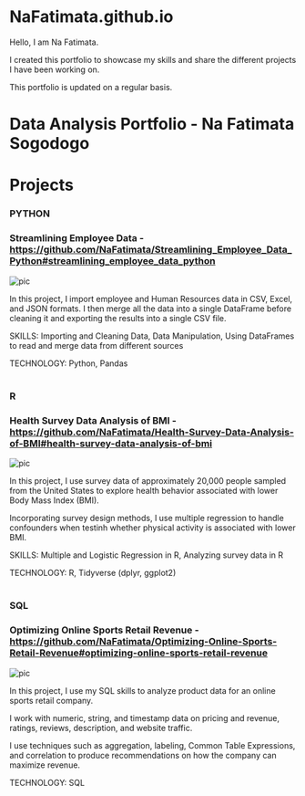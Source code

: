 # NaFatimata.github.io

Hello, I am Na Fatimata.

I created this portfolio to showcase my skills and share the different projects I have been working on. 

This portfolio is updated on a regular basis.


# Data Analysis Portfolio - Na Fatimata Sogodogo

# Projects

### PYTHON
  
  ### Streamlining Employee Data - https://github.com/NaFatimata/Streamlining_Employee_Data_Python#streamlining_employee_data_python 

![pic](https://user-images.githubusercontent.com/89815266/191801320-49dddbc4-7dd1-42d7-8546-1af25d9e409a.png)



   In this project, I import employee and Human Resources data in CSV, Excel, and JSON formats. I then merge all the data into a single DataFrame before cleaning it and exporting the results into a single CSV file.

   SKILLS: Importing and Cleaning Data, Data Manipulation, Using DataFrames to read and merge data from different sources

   TECHNOLOGY: Python, Pandas
   
   # 

### R
  ### Health Survey Data Analysis of BMI - https://github.com/NaFatimata/Health-Survey-Data-Analysis-of-BMI#health-survey-data-analysis-of-bmi
![pic](https://user-images.githubusercontent.com/89815266/191878511-59f24893-b62b-46b0-ad15-711ba6df3593.png)



  In this project, I use survey data of approximately 20,000 people sampled from the United States to explore health behavior associated with lower Body Mass Index (BMI).

Incorporating survey design methods, I use multiple regression to handle confounders when testinh whether physical activity is associated with lower BMI.

  SKILLS: Multiple and Logistic Regression in R, Analyzing survey data in R

  TECHNOLOGY: R, Tidyverse (dplyr, ggplot2)
  
  #
  
  
### SQL
  ### Optimizing Online Sports Retail Revenue - https://github.com/NaFatimata/Optimizing-Online-Sports-Retail-Revenue#optimizing-online-sports-retail-revenue
  
  ![pic](https://user-images.githubusercontent.com/89815266/192078197-f1dd4e99-b02f-4387-abb3-e32d10b61750.jpg)
  
  
In this project, I use my SQL skills to analyze product data for an online sports retail company.

I work with numeric, string, and timestamp data on pricing and revenue, ratings, reviews, description, and website traffic.

I use techniques such as aggregation, labeling, Common Table Expressions, and correlation to produce recommendations on how the company can maximize revenue.

TECHNOLOGY: SQL

    
    
  
